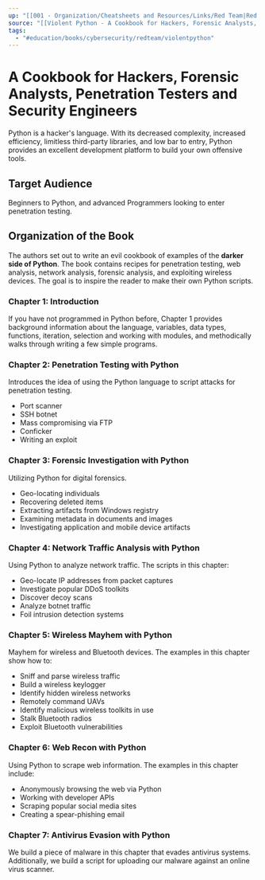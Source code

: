 ```yaml
---
up: "[[001 - Organization/Cheatsheets and Resources/Links/Red Team|Red Team]]"
source: "[[Violent Python - A Cookbook for Hackers, Forensic Analysts, Penetration Testers and Security Engineers.pdf]]"
tags:
  - "#education/books/cybersecurity/redteam/violentpython"
---
```


# A Cookbook for Hackers, Forensic Analysts, Penetration Testers and Security Engineers

Python is a hacker's language. With its decreased complexity, increased efficiency, limitless third-party libraries, and low bar to entry, Python provides an excellent development platform to build your own offensive tools. 
## Target Audience

Beginners to Python, and advanced Programmers looking to enter penetration testing.
## Organization of the Book

The authors set out to write an evil cookbook of examples of the **darker side of Python**. The book contains recipes for penetration testing, web analysis, network analysis, forensic analysis, and exploiting wireless devices. The goal is to inspire the reader to make their own Python scripts. 
### Chapter 1: Introduction

If you have not programmed in Python before, Chapter 1 provides background information about the language, variables, data types, functions, iteration, selection and working with modules, and methodically walks through writing a few simple programs. 
### Chapter 2: Penetration Testing with Python

Introduces the idea of using the Python language to script attacks for penetration testing. 

- Port scanner
- SSH botnet
- Mass compromising via FTP
- Conficker
- Writing an exploit
### Chapter 3: Forensic Investigation with Python

Utilizing Python for digital forensics. 

- Geo-locating individuals
- Recovering deleted items
- Extracting artifacts from Windows registry
- Examining metadata in documents and images
- Investigating application and mobile device artifacts
### Chapter 4: Network Traffic Analysis with Python

Using Python to analyze network traffic. The scripts in this chapter:

- Geo-locate IP addresses from packet captures
- Investigate popular DDoS toolkits
- Discover decoy scans
- Analyze botnet traffic
- Foil intrusion detection systems
### Chapter 5: Wireless Mayhem with Python

Mayhem for wireless and Bluetooth devices. The examples in this chapter show how to:

- Sniff and parse wireless traffic
- Build a wireless keylogger
- Identify hidden wireless networks
- Remotely command UAVs
- Identify malicious wireless toolkits in use
- Stalk Bluetooth radios
- Exploit Bluetooth vulnerabilities
### Chapter 6: Web Recon with Python

Using Python to scrape web information. The examples in this chapter include:

- Anonymously browsing the web via Python
- Working with developer APIs
- Scraping popular social media sites
- Creating a spear-phishing email
### Chapter 7: Antivirus Evasion with Python

We build a piece of malware in this chapter that evades antivirus systems. Additionally, we build a script for uploading our malware against an online virus scanner.


